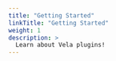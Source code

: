 ```yaml
---
title: "Getting Started"
linkTitle: "Getting Started"
weight: 1
description: >
  Learn about Vela plugins!
---
```

